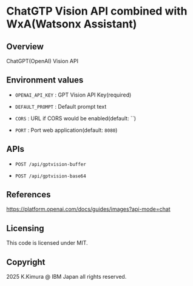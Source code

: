 # ChatGTP Vision API combined with WxA(Watsonx Assistant)

## Overview

ChatGPT(OpenAI) Vision API


## Environment values

- `OPENAI_API_KEY` : GPT Vision API Key(required)

- `DEFAULT_PROMPT` : Default prompt text

- `CORS` : URL if CORS would be enabled(default: ``)

- `PORT` : Port web application(default: `8080`)


## APIs

- `POST /api/gptvision-buffer`

- `POST /api/gptvision-base64`


## References

https://platform.openai.com/docs/guides/images?api-mode=chat


## Licensing

This code is licensed under MIT.


## Copyright

2025 K.Kimura @ IBM Japan all rights reserved.


